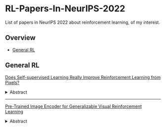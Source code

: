 # RL-Papers-In-NeurIPS-2022
List of papers in NeurIPS 2022 about reinforcement learning,  of my interest.


## Overview
- [General RL](#General-RL)
  

## General RL

[Does Self-supervised Learning Really Improve Reinforcement Learning from Pixels?](https://arxiv.org/pdf/2206.05266.pdf)

<details>
 <summary align="left">  Abstract </summary>
  We investigate whether self-supervised learning (SSL) can improve online reinforcement learning (RL) from pixels. We extend the contrastive reinforcement learning framework (e.g., CURL) that jointly optimizes SSL and RL losses and conduct an extensive amount of experiments with various self-supervised losses. Our observations suggest that the existing SSL framework for RL fails to bring meaningful improvement over the baselines only taking advantage of image augmentation when the same amount of data and augmentation is used. We further perform an evolutionary search to find the optimal combination of multiple self-supervised losses for RL, but find that even such a loss combination fails to meaningfully outperform the methods that only utilize carefully designed image augmentations. Often, the use of self-supervised losses under the existing framework lowered RL performances. We evaluate the approach in multiple different environments including a real-world robot environment and confirm that no single self-supervised loss or image augmentation method can dominate all environments and that the current framework for joint optimization of SSL and RL is limited. Finally, we conduct the ablation study on multiple factors and demonstrate the properties of representations learned with different approaches.
  
  </details>

-----
[Pre-Trained Image Encoder for Generalizable Visual Reinforcement Learning](https://openreview.net/pdf?id=E-0zNz5J5BM)

<details>
 <summary align="left">  Abstract </summary>
 Learning generalizable policies that can adapt to unseen environments remains challenging in visual Reinforcement Learning (RL). Existing approaches try to acquire a robust representation via diversifying the appearances of in-domain observations for better generalization. Limited by the specific observations of the environment, these methods ignore the possibility of exploring diverse real-world image datasets. In this paper, we investigate how a visual RL agent would benefit from the off-the-shelf visual representations. Surprisingly, we find that the early layers in an ImageNet pre-trained ResNet model could provide rather generalizable representations for visual RL. Hence, we propose Pre-trained Image Encoder for Generalizable visual reinforcement learning (PIE-G), a simple yet effective framework that can generalize to the unseen visual scenarios in a zero-shot manner. Extensive experiments are conducted on DMControl Generalization Benchmark, DMControl Manipulation Tasks, and Drawer World to verify the effectiveness of PIE-G. Empirical evidence suggests PIE-G improves sample efficiency and significantly outperforms previous state-of-the-art methods in terms of generalization performance. In particular, PIE-G boasts a 55% generalization performance gain on average in the challenging video background setting. Project Page: https://sites.google.com/view/pie-g/home.
   </details>

